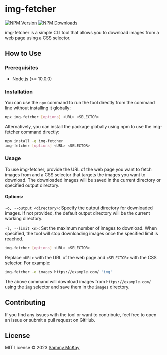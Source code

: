 # img-fetcher

<p><a href="https://www.npmjs.com/package/img-fetcher" target="_new"><img src="https://img.shields.io/npm/v/img-fetcher" alt="NPM Version"></a>
<a href="https://www.npmjs.com/package/img-fetcher" target="_new"><img src="https://img.shields.io/npm/dw/img-fetcher" alt="NPM Downloads"></a></p>


img-fetcher is a simple CLI tool that allows you to download images from a web page using a CSS selector.

## How to Use

### Prerequisites

- Node.js (>= 10.0.0)

### Installation

You can use the `npx` command to run the tool directly from the command line without installing it globally:

```bash
npx img-fetcher [options] <URL> <SELECTOR>
```

Alternatively, you can install the package globally using npm to use the img-fetcher command directly:

```bash
npm install -g img-fetcher
img-fetcher [options] <URL> <SELECTOR>
```

### Usage

To use img-fetcher, provide the URL of the web page you want to fetch images from and a CSS selector that targets the images you want to download. The downloaded images will be saved in the current directory or specified output directory.

#### Options:
`-o, --output <directory>`: Specify the output directory for downloaded images. If not provided, the default output directory will be the current working directory.

`-l, --limit <n>`: Set the maximum number of images to download. When specified, the tool will stop downloading images once the specified limit is reached.

```bash
img-fetcher [options] <URL> <SELECTOR>
```

Replace `<URL>` with the URL of the web page and `<SELECTOR>` with the CSS selector. For example:

```bash
img-fetcher -o images https://example.com/ 'img'
```

The above command will download images from `https://example.com/` using the `img` selector and save them in the `images` directory.

## Contributing
If you find any issues with the tool or want to contribute, feel free to open an issue or submit a pull request on GitHub. 

## License

MIT License © 2023 [Sammy McKay](https://github.com/smzr)